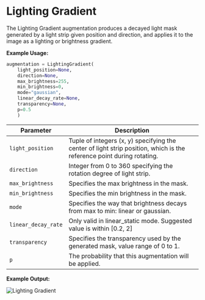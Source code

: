 # Lighting Gradient

The Lighting Gradient augmentation produces a decayed light mask generated by a light strip given position and direction, and applies it to the image as a lighting or brightness gradient.

**Example Usage:**

```python
augmentation = LightingGradient(
	light_position=None,
	direction=None,
	max_brightness=255,
	min_brightness=0,
	mode="gaussian",
	linear_decay_rate=None,
	transparency=None,
	p=0.5
    )
```

| Parameter | Description |
|---|---|
| `light_position` | Tuple of integers (x, y) specifying the center of light strip position, which is the reference point during rotating. |
| `direction` | Integer from 0 to 360 specifying the rotation degree of light strip. |
| `max_brightness` | Specifies the max brightness in the mask. |
| `min_brightness` | Specifies the min brightness in the mask. |
| `mode` | Specifies the way that brightness decays from max to min: linear or gaussian. |
| `linear_decay_rate` | Only valid in linear_static mode. Suggested value is within [0.2, 2] |
| `transparency` | Specifies the transparency used by the generated mask, value range of 0 to 1. |
| `p` | The probability that this augmentation will be applied. |

**Example Output:**

![Lighting Gradient](../../images/Augmentations/LightingGradient.png)
